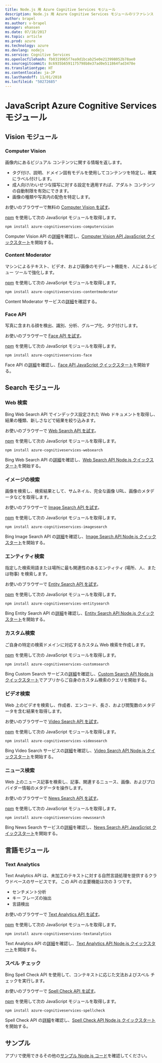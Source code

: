 ```yaml
---
title: Node.js 用 Azure Cognitive Services モジュール
description: Node.js 用 Azure Cognitive Services モジュールのリファレンス
author: brapel
ms.author: v-brapel
manager: ehansen
ms.date: 07/18/2017
ms.topic: article
ms.prod: azure
ms.technology: azure
ms.devlang: nodejs
ms.service: Cognitive Services
ms.openlocfilehash: fb0319965f7ea9d1bcab25e0e213998052b78ae0
ms.sourcegitcommit: 8c6935b6591175798b8e37ad0e511864fad3478e
ms.translationtype: HT
ms.contentlocale: ja-JP
ms.lasthandoff: 11/01/2018
ms.locfileid: "50272685"
---
```

# <a name="javascript-azure-cognitive-services-modules"></a>JavaScript Azure Cognitive Services モジュール

## <a name="vision-modules"></a>Vision モジュール

### <a name="computer-vision"></a>Computer Vision 

画像内にあるビジュアル コンテンツに関する情報を返します。

- タグ付け、説明、ドメイン固有モデルを使用してコンテンツを特定し、確実にラベル付けします。
- 成人向け/わいせつな描写に対する設定を適用すれば、アダルト コンテンツの自動制限を有効にできます。
- 画像の種類や写真内の配色を特定します。

お使いのブラウザーで無料の [Computer Vision を試す](https://azure.microsoft.com/services/cognitive-services/computer-vision/)。

[npm](https://docs.npmjs.com/getting-started/installing-npm-packages-locally) を使用して次の JavaScript モジュールを取得します。

```
npm install azure-cognitiveservices-computervision
```

Computer Vision API の[詳細](/azure/cognitive-services/computer-vision/home)を確認し、[Computer Vision API JavaScript クイックスタート](/azure/cognitive-services/computer-vision/quickstarts/javascript)を開始する。

### <a name="content-moderator"></a>Content Moderator

マシンによるテキスト、ビデオ、および画像のモデレート機能を、人によるレビュー ツールで強化します。

[npm](https://docs.npmjs.com/getting-started/installing-npm-packages-locally) を使用して次の JavaScript モジュールを取得します。

```
npm install azure-cognitiveservices-contentmoderator
```

Content Moderator サービスの[詳細](/azure/cognitive-services/content-moderator/overview)を確認する。

### <a name="face-api"></a>Face API

写真に含まれる顔を検出、識別、分析、グループ化、タグ付けします。 

お使いのブラウザーで [Face API を試す](https://azure.microsoft.com/services/cognitive-services/face/)。

[npm](https://docs.npmjs.com/getting-started/installing-npm-packages-locally) を使用して次の JavaScript モジュールを取得します。

```
npm install azure-cognitiveservices-face
```

Face API の[詳細](/azure/cognitive-services/face/overview)を確認し、[Face API JavaScript クイックスタート](/azure/cognitive-services/Face/quickstarts/javascript)を開始する。

## <a name="search-modules"></a>Search モジュール

### <a name="web-search"></a>Web 検索

Bing Web Search API でインデックス設定された Web ドキュメントを取得し、結果の種類、新しさなどで結果を絞り込みます。 

お使いのブラウザーで [Web Search API を試す](https://azure.microsoft.com/services/cognitive-services/bing-web-search-api/)。

[npm](https://docs.npmjs.com/getting-started/installing-npm-packages-locally) を使用して次の JavaScript モジュールを取得します。

```
npm install azure-cognitiveservices-websearch
```

Bing Web Search API の[詳細](/azure/cognitive-services/bing-web-search/overview)を確認し、[Web Search API Node.js クイックスタート](/azure/cognitive-services/bing-web-search/quickstarts/nodejs)を開始する。

### <a name="image-search"></a>イメージの検索

画像を検索し、検索結果として、サムネイル、完全な画像 URL、画像のメタデータなどを取得します。

お使いのブラウザーで [Image Search API を試す](https://azure.microsoft.com/services/cognitive-services/bing-image-search-api/)。

[npm](https://docs.npmjs.com/getting-started/installing-npm-packages-locally) を使用して次の JavaScript モジュールを取得します。

```
npm install azure-cognitiveservices-imagesearch
```

Bing Image Search API の[詳細](/azure/cognitive-services/bing-image-search/overview)を確認し、[Image Search API Node.js クイックスタート](/azure/cognitive-services/bing-image-search/quickstarts/nodejs)を開始する。


### <a name="entity-search"></a>エンティティ検索

指定した検索用語または場所に最も関連性のあるエンティティ (場所、人、または物事) を検索します。

お使いのブラウザーで [Entity Search API を試す](https://azure.microsoft.com/services/cognitive-services/bing-entity-search-api/)。

[npm](https://docs.npmjs.com/getting-started/installing-npm-packages-locally) を使用して次の JavaScript モジュールを取得します。

```
npm install azure-cognitiveservices-entitysearch
```

Bing Entity Search API の[詳細](/azure/cognitive-services/bing-entities-search/search-the-web)を確認し、[Entity Search API Node.js クイックスタート](/azure/cognitive-services/bing-entities-search/quickstarts/nodejs)を開始する。

### <a name="custom-search"></a>カスタム検索

ご自身の特定の検索ドメインに対応するカスタム Web 検索を作成します。

[npm](https://docs.npmjs.com/getting-started/installing-npm-packages-locally) を使用して次の JavaScript モジュールを取得します。

```
npm install azure-cognitiveservices-customsearch
```

Bing Custom Search サービスの[詳細](/azure/cognitive-services/bing-custom-search/)を確認し、[Custom Search API Node.js クイックスタート](/azure/cognitive-services/bing-custom-search/call-endpoint-nodejs)でアプリからご自身のカスタム検索のクエリを開始する。

### <a name="video-search"></a>ビデオ検索

Web 上のビデオを検索し、作成者、エンコード、長さ、および閲覧数のメタデータを含む結果を取得します。

お使いのブラウザーで [Video Search API を試す](https://azure.microsoft.com/services/cognitive-services/bing-video-search-api/)。

[npm](https://docs.npmjs.com/getting-started/installing-npm-packages-locally) を使用して次の JavaScript モジュールを取得します。

```
npm install azure-cognitiveservices-videosearch
```

Bing Video Search サービスの[詳細](/azure/cognitive-services/bing-video-search/search-the-web)を確認し、[Video Search API Node.js クイックスタート](/azure/cognitive-services/bing-video-search/nodejs)を開始する。


### <a name="news-search"></a>ニュース検索

Web 上のニュース記事を検索し、記事、関連するニュース、画像、およびプロバイダー情報のメタデータを操作します。

お使いのブラウザーで [News Search API を試す](https://azure.microsoft.com/services/cognitive-services/bing-news-search-api/)。

[npm](https://docs.npmjs.com/getting-started/installing-npm-packages-locally) を使用して次の JavaScript モジュールを取得します。

```
npm install azure-cognitiveservices-newssearch
```

Bing News Search サービスの[詳細](/azure/cognitive-services/bing-news-search/search-the-web)を確認し、[News Search API JavaScript クイックスタート](/azure/cognitive-services/bing-news-search/nodejs)を開始する。


## <a name="language-modules"></a>言語モジュール

### <a name="text-analytics"></a>Text Analytics 

Text Analytics API は、未加工のテキストに対する自然言語処理を提供するクラウドベースのサービスです。 この API の主要機能は次の 3 つです。

- センチメント分析
- キー フレーズの抽出
- 言語検出

お使いのブラウザーで [Text Analytics API を試す](https://azure.microsoft.com/services/cognitive-services/text-analytics/)。

[npm](https://docs.npmjs.com/getting-started/installing-npm-packages-locally) を使用して次の JavaScript モジュールを取得します。

```
npm install azure-cognitiveservices-textanalytics
```

Text Analytics API の[詳細](/azure/cognitive-services/text-analytics/overview)を確認し、[Text Analytics API Node.js クイックスタート](/azure/cognitive-services/text-analytics/quickstarts/nodejs)を開始する。


### <a name="spell-check"></a>スペル チェック

Bing Spell Check API を使用して、コンテキストに応じた文法およびスペル チェックを実行します。

お使いのブラウザーで [Spell Check API を試す](https://azure.microsoft.com/services/cognitive-services/spell-check/)。

[npm](https://docs.npmjs.com/getting-started/installing-npm-packages-locally) を使用して次の JavaScript モジュールを取得します。

```
npm install azure-cognitiveservices-spellcheck
```

Spell Check API の[詳細](/azure/cognitive-services/bing-spell-check/proof-text)を確認し、[Spell Check API Node.js クイックスタート](/azure/cognitive-services/bing-spell-check/quickstarts/nodejs)を開始する。

## <a name="samples"></a>サンプル

アプリで使用できるその他の[サンプル Node.js コード](https://azure.microsoft.com/resources/samples/?platform=nodejs)を確認してください。
